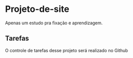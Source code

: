 # Projeto-de-site
Apenas um estudo pra fixação e aprendizagem. 

## Tarefas

O controle de tarefas desse projeto será realizado no Github
